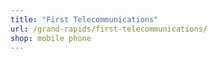 ```yaml
---
title: "First Telecommunications"
url: /grand-rapids/first-telecommunications/
shop: mobile phone
---
```


